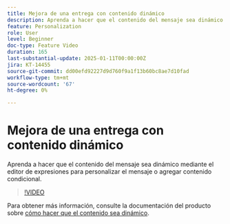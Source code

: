 ```yaml
---
title: Mejora de una entrega con contenido dinámico
description: Aprenda a hacer que el contenido del mensaje sea dinámico mediante el editor de expresiones para personalizar el mensaje o agregar contenido condicional.
feature: Personalization
role: User
level: Beginner
doc-type: Feature Video
duration: 165
last-substantial-update: 2025-01-11T00:00:00Z
jira: KT-14455
source-git-commit: dd00efd92227d9d760f9a1f13b60bc8ae7d10fad
workflow-type: tm+mt
source-wordcount: '67'
ht-degree: 0%

---
```



# Mejora de una entrega con contenido dinámico

Aprenda a hacer que el contenido del mensaje sea dinámico mediante el editor de expresiones para personalizar el mensaje o agregar contenido condicional.

>[!VIDEO](https://video.tv.adobe.com/v/3425795/?learn=on&enablevpops)

Para obtener más información, consulte la documentación del producto sobre [cómo hacer que el contenido sea dinámico](https://experienceleague.adobe.com/en/docs/campaign-web/v8/content/dynamic-content/gs-personalization).
